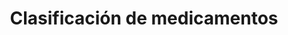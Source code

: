 ---
title: Clasificación de medicamentos
emoji: ⚡
colorFrom: blue
colorTo: gray
sdk: gradio
sdk_version: 4.27.0
app_file: drugs_app.py
pinned: false
license: apache-2.0
---